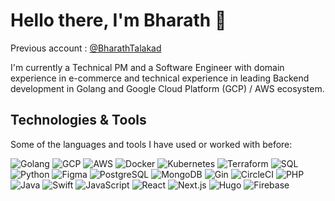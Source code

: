 # Hello there, I'm Bharath 👋

Previous account : [@BharathTalakad](https://github.com/BharathTalakad?tab=overview&from=2023-12-01&to=2023-12-31)

I'm currently a Technical PM and a Software Engineer with domain experience in e-commerce and technical experience in leading Backend development in Golang and Google Cloud Platform (GCP) / AWS ecosystem.

## Technologies & Tools

Some of the languages and tools I have used or worked with before:

![Golang](https://img.shields.io/badge/-Golang-00ADD8?style=flat-square&logo=Go&logoColor=white)
![GCP](https://img.shields.io/badge/-GCP-4285F4?style=flat-square&logo=Google-Cloud&logoColor=white)
![AWS](https://img.shields.io/badge/-AWS-232F3E?style=flat-square&logo=Amazon-AWS&logoColor=white)
![Docker](https://img.shields.io/badge/-Docker-2496ED?style=flat-square&logo=Docker&logoColor=white)
![Kubernetes](https://img.shields.io/badge/-Kubernetes-326CE5?style=flat-square&logo=Kubernetes&logoColor=white)
![Terraform](https://img.shields.io/badge/-Terraform-7B42BC?style=flat-square&logo=Terraform&logoColor=white)
![SQL](https://img.shields.io/badge/-SQL-4479A1?style=flat-square&logo=MySQL&logoColor=white)
![Python](https://img.shields.io/badge/-Python-3776AB?style=flat-square&logo=Python&logoColor=white)
![Figma](https://img.shields.io/badge/-Figma-F24E1E?style=flat-square&logo=Figma&logoColor=white)
![PostgreSQL](https://img.shields.io/badge/-PostgreSQL-336791?style=flat-square&logo=PostgreSQL&logoColor=white)
![MongoDB](https://img.shields.io/badge/-MongoDB-47A248?style=flat-square&logo=MongoDB&logoColor=white)
![Gin](https://img.shields.io/badge/-Gin-009688?style=flat-square&logo=Go&logoColor=white)
![CircleCI](https://img.shields.io/badge/-CircleCI-343434?style=flat-square&logo=CircleCI&logoColor=white)
![PHP](https://img.shields.io/badge/-PHP-777BB4?style=flat-square&logo=PHP&logoColor=white)
![Java](https://img.shields.io/badge/-Java-007396?style=flat-square&logo=Java&logoColor=white)
![Swift](https://img.shields.io/badge/-Swift-F05138?style=flat-square&logo=Swift&logoColor=white)
![JavaScript](https://img.shields.io/badge/-JavaScript-F7DF1E?style=flat-square&logo=JavaScript&logoColor=black)
![React](https://img.shields.io/badge/-React-61DAFB?style=flat-square&logo=React&logoColor=black)
![Next.js](https://img.shields.io/badge/-Next.js-000000?style=flat-square&logo=Next.js&logoColor=white)
![Hugo](https://img.shields.io/badge/-Hugo-FF4088?style=flat-square&logo=Hugo&logoColor=white)
![Firebase](https://img.shields.io/badge/-Firebase-FFCA28?style=flat-square&logo=Firebase&logoColor=black)

<!--
## Projects

- **ArtBasket**: A co-pilot platform for artists to use GenAI tools to create and monetize content. [View Repository](https://github.com/ArtBasketAI/ab-docs) -->

<!-- ## GitHub Stats

![Bharath's GitHub Stats](https://github-readme-stats.vercel.app/api?username=bharathts07&show_icons=true) 

## Connect with Me

- [LinkedIn](https://www.linkedin.com/in/bharathts07)
- [Twitter](https://twitter.com/bharathts07)
- [Email](bharathts07@gmail.com)
-->
<!---
bharathts07/bharathts07 is a ✨ special ✨ repository because its `README.md` (this file) appears on your GitHub profile.
You can click the Preview link to take a look at your changes.
--->
